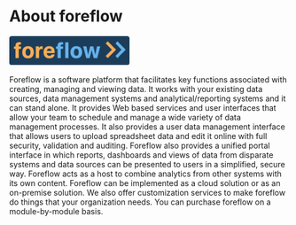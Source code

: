 # About foreflow

![foreflow logo](img/foreflow.png)

Foreflow is a software platform that facilitates key functions associated with creating, managing and viewing data. It works with your existing data sources, data management systems and analytical/reporting systems and it can stand alone. It provides Web based services and user interfaces that allow your team to schedule and manage a wide variety of data management processes. It also provides a user data management interface that allows users to upload spreadsheet data and edit it online with full security, validation and auditing. Foreflow also provides a unified portal interface in which reports, dashboards and views of data from disparate systems and data sources can be presented to users in a simplified, secure way. Foreflow acts as a host to combine analytics from other systems with its own content. Foreflow can be implemented as a cloud solution or as an on-premise solution. We also offer customization services to make foreflow do things that your organization needs. You can purchase foreflow on a module-by-module basis.
